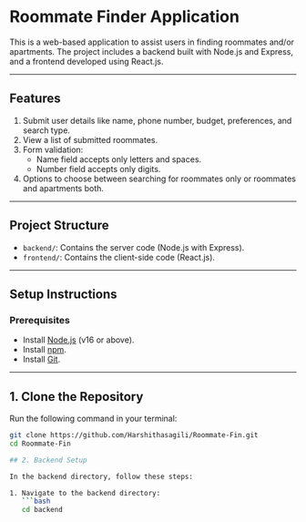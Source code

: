 # Roommate Finder Application

This is a web-based application to assist users in finding roommates and/or apartments. The project includes a backend built with Node.js and Express, and a frontend developed using React.js.

---

## **Features**
1. Submit user details like name, phone number, budget, preferences, and search type.
2. View a list of submitted roommates.
3. Form validation:
   - Name field accepts only letters and spaces.
   - Number field accepts only digits.
4. Options to choose between searching for roommates only or roommates and apartments both.

---

## **Project Structure**
- `backend/`: Contains the server code (Node.js with Express).
- `frontend/`: Contains the client-side code (React.js).

---

## **Setup Instructions**

### Prerequisites
- Install [Node.js](https://nodejs.org/) (v16 or above).
- Install [npm](https://www.npmjs.com/).
- Install [Git](https://git-scm.com/).

---

## 1. Clone the Repository
Run the following command in your terminal:
```bash
git clone https://github.com/Harshithasagili/Roommate-Fin.git
cd Roommate-Fin

## 2. Backend Setup

In the backend directory, follow these steps:

1. Navigate to the backend directory:
   ```bash
   cd backend

